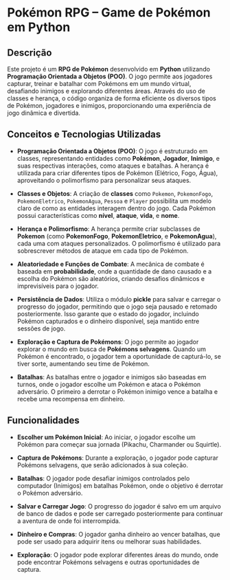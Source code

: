 # Pokémon RPG – Game de Pokémon em Python

## Descrição

Este projeto é um **RPG de Pokémon** desenvolvido em **Python** utilizando **Programação Orientada a Objetos (POO)**. O jogo permite aos jogadores capturar, treinar e batalhar com Pokémons em um mundo virtual, desafiando inimigos e explorando diferentes áreas. Através do uso de classes e herança, o código organiza de forma eficiente os diversos tipos de Pokémon, jogadores e inimigos, proporcionando uma experiência de jogo dinâmica e divertida.

## Conceitos e Tecnologias Utilizadas

- **Programação Orientada a Objetos (POO)**: O jogo é estruturado em classes, representando entidades como **Pokémon**, **Jogador**, **Inimigo**, e suas respectivas interações, como ataques e batalhas. A herança é utilizada para criar diferentes tipos de Pokémon (Elétrico, Fogo, Água), aproveitando o polimorfismo para personalizar seus ataques.
  
- **Classes e Objetos**: A criação de **classes** como `Pokemon`, `PokemonFogo`, `PokemonEletrico`, `PokemonAgua`, `Pessoa` e `Player` possibilita um modelo claro de como as entidades interagem dentro do jogo. Cada Pokémon possui características como **nível**, **ataque**, **vida**, e **nome**.

- **Herança e Polimorfismo**: A herança permite criar subclasses de **Pokemon** (como **PokemonFogo**, **PokemonEletrico**, e **PokemonAgua**), cada uma com ataques personalizados. O polimorfismo é utilizado para sobrescrever métodos de ataque em cada tipo de Pokémon.

- **Aleatoriedade e Funções de Combate**: A mecânica de combate é baseada em **probabilidade**, onde a quantidade de dano causado e a escolha do Pokémon são aleatórios, criando desafios dinâmicos e imprevisíveis para o jogador.

- **Persistência de Dados**: Utiliza o módulo **pickle** para salvar e carregar o progresso do jogador, permitindo que o jogo seja pausado e retomado posteriormente. Isso garante que o estado do jogador, incluindo Pokémon capturados e o dinheiro disponível, seja mantido entre sessões de jogo.

- **Exploração e Captura de Pokémons**: O jogo permite ao jogador explorar o mundo em busca de **Pokémons selvagens**. Quando um Pokémon é encontrado, o jogador tem a oportunidade de capturá-lo, se tiver sorte, aumentando seu time de Pokémon.

- **Batalhas**: As batalhas entre o jogador e inimigos são baseadas em turnos, onde o jogador escolhe um Pokémon e ataca o Pokémon adversário. O primeiro a derrotar o Pokémon inimigo vence a batalha e recebe uma recompensa em dinheiro.

## Funcionalidades

- **Escolher um Pokémon Inicial**: Ao iniciar, o jogador escolhe um Pokémon para começar sua jornada (Pikachu, Charmander ou Squirtle).
  
- **Captura de Pokémons**: Durante a exploração, o jogador pode capturar Pokémons selvagens, que serão adicionados à sua coleção.
  
- **Batalhas**: O jogador pode desafiar inimigos controlados pelo computador (Inimigos) em batalhas Pokémon, onde o objetivo é derrotar o Pokémon adversário.

- **Salvar e Carregar Jogo**: O progresso do jogador é salvo em um arquivo de banco de dados e pode ser carregado posteriormente para continuar a aventura de onde foi interrompida.

- **Dinheiro e Compras**: O jogador ganha dinheiro ao vencer batalhas, que pode ser usado para adquirir itens ou melhorar suas habilidades.

- **Exploração**: O jogador pode explorar diferentes áreas do mundo, onde pode encontrar Pokémons selvagens e outras oportunidades de captura.

